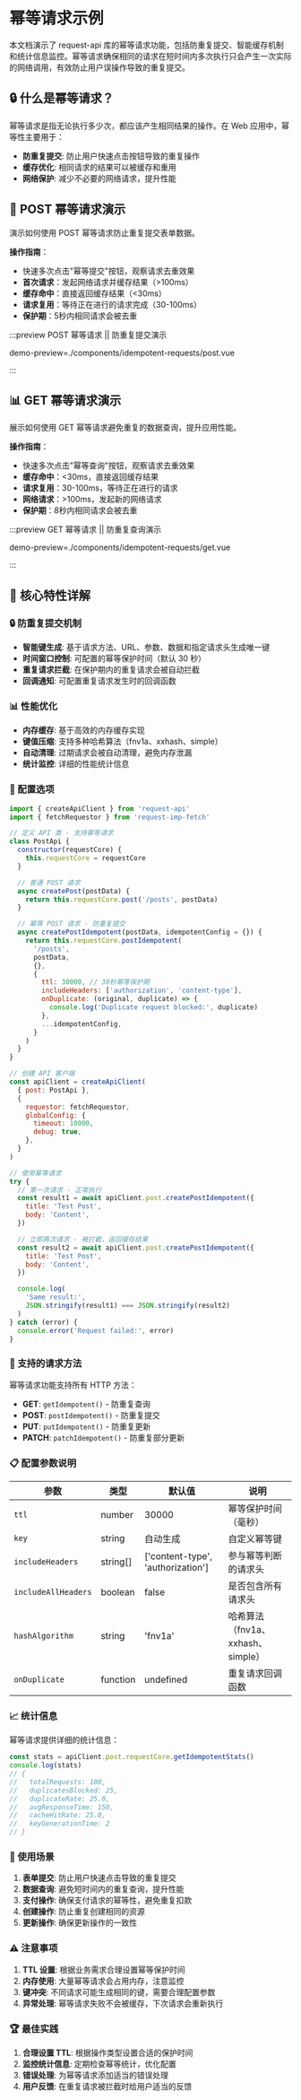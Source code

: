 # 幂等请求示例

本文档演示了 request-api 库的幂等请求功能，包括防重复提交、智能缓存机制和统计信息监控。幂等请求确保相同的请求在短时间内多次执行只会产生一次实际的网络调用，有效防止用户误操作导致的重复提交。

## 🔒 什么是幂等请求？

幂等请求是指无论执行多少次，都应该产生相同结果的操作。在 Web 应用中，幂等性主要用于：

- **防重复提交**: 防止用户快速点击按钮导致的重复操作
- **缓存优化**: 相同请求的结果可以被缓存和重用
- **网络保护**: 减少不必要的网络请求，提升性能

## 📝 POST 幂等请求演示

演示如何使用 POST 幂等请求防止重复提交表单数据。

**操作指南**：
- 快速多次点击"幂等提交"按钮，观察请求去重效果
- **首次请求**：发起网络请求并缓存结果（>100ms）
- **缓存命中**：直接返回缓存结果（<30ms）
- **请求复用**：等待正在进行的请求完成（30-100ms）
- **保护期**：5秒内相同请求会被去重

:::preview POST 幂等请求 || 防重复提交演示

demo-preview=./components/idempotent-requests/post.vue

:::

## 📊 GET 幂等请求演示

展示如何使用 GET 幂等请求避免重复的数据查询，提升应用性能。

**操作指南**：
- 快速多次点击"幂等查询"按钮，观察请求去重效果
- **缓存命中**：<30ms，直接返回缓存结果
- **请求复用**：30-100ms，等待正在进行的请求
- **网络请求**：>100ms，发起新的网络请求
- **保护期**：8秒内相同请求会被去重

:::preview GET 幂等请求 || 防重复查询演示

demo-preview=./components/idempotent-requests/get.vue

:::

## 🎯 核心特性详解

### 🔒 防重复提交机制

- **智能键生成**: 基于请求方法、URL、参数、数据和指定请求头生成唯一键
- **时间窗口控制**: 可配置的幂等保护时间（默认 30 秒）
- **重复请求拦截**: 在保护期内的重复请求会被自动拦截
- **回调通知**: 可配置重复请求发生时的回调函数

### 📊 性能优化

- **内存缓存**: 基于高效的内存缓存实现
- **键值压缩**: 支持多种哈希算法（fnv1a、xxhash、simple）
- **自动清理**: 过期请求会被自动清理，避免内存泄漏
- **统计监控**: 详细的性能统计信息

### 🔧 配置选项

```javascript
import { createApiClient } from 'request-api'
import { fetchRequestor } from 'request-imp-fetch'

// 定义 API 类 - 支持幂等请求
class PostApi {
  constructor(requestCore) {
    this.requestCore = requestCore
  }

  // 普通 POST 请求
  async createPost(postData) {
    return this.requestCore.post('/posts', postData)
  }

  // 幂等 POST 请求 - 防重复提交
  async createPostIdempotent(postData, idempotentConfig = {}) {
    return this.requestCore.postIdempotent(
      '/posts',
      postData,
      {},
      {
        ttl: 30000, // 30秒幂等保护期
        includeHeaders: ['authorization', 'content-type'],
        onDuplicate: (original, duplicate) => {
          console.log('Duplicate request blocked:', duplicate)
        },
        ...idempotentConfig,
      }
    )
  }
}

// 创建 API 客户端
const apiClient = createApiClient(
  { post: PostApi },
  {
    requestor: fetchRequestor,
    globalConfig: {
      timeout: 10000,
      debug: true,
    },
  }
)

// 使用幂等请求
try {
  // 第一次请求 - 正常执行
  const result1 = await apiClient.post.createPostIdempotent({
    title: 'Test Post',
    body: 'Content',
  })

  // 立即再次请求 - 被拦截，返回缓存结果
  const result2 = await apiClient.post.createPostIdempotent({
    title: 'Test Post',
    body: 'Content',
  })

  console.log(
    'Same result:',
    JSON.stringify(result1) === JSON.stringify(result2)
  )
} catch (error) {
  console.error('Request failed:', error)
}
```

### 🚀 支持的请求方法

幂等请求功能支持所有 HTTP 方法：

- **GET**: `getIdempotent()` - 防重复查询
- **POST**: `postIdempotent()` - 防重复提交
- **PUT**: `putIdempotent()` - 防重复更新
- **PATCH**: `patchIdempotent()` - 防重复部分更新

### 📋 配置参数说明

| 参数                | 类型     | 默认值                            | 说明                              |
| ------------------- | -------- | --------------------------------- | --------------------------------- |
| `ttl`               | number   | 30000                             | 幂等保护时间（毫秒）              |
| `key`               | string   | 自动生成                          | 自定义幂等键                      |
| `includeHeaders`    | string[] | ['content-type', 'authorization'] | 参与幂等判断的请求头              |
| `includeAllHeaders` | boolean  | false                             | 是否包含所有请求头                |
| `hashAlgorithm`     | string   | 'fnv1a'                           | 哈希算法（fnv1a、xxhash、simple） |
| `onDuplicate`       | function | undefined                         | 重复请求回调函数                  |

### 📈 统计信息

幂等请求提供详细的统计信息：

```javascript
const stats = apiClient.post.requestCore.getIdempotentStats()
console.log(stats)
// {
//   totalRequests: 100,
//   duplicatesBlocked: 25,
//   duplicateRate: 25.0,
//   avgResponseTime: 150,
//   cacheHitRate: 25.0,
//   keyGenerationTime: 2
// }
```

### 🌟 使用场景

1. **表单提交**: 防止用户快速点击导致的重复提交
2. **数据查询**: 避免短时间内的重复查询，提升性能
3. **支付操作**: 确保支付请求的幂等性，避免重复扣款
4. **创建操作**: 防止重复创建相同的资源
5. **更新操作**: 确保更新操作的一致性

### ⚠️ 注意事项

1. **TTL 设置**: 根据业务需求合理设置幂等保护时间
2. **内存使用**: 大量幂等请求会占用内存，注意监控
3. **键冲突**: 不同请求可能生成相同的键，需要合理配置参数
4. **异常处理**: 幂等请求失败不会被缓存，下次请求会重新执行

### 🏆 最佳实践

1. **合理设置 TTL**: 根据操作类型设置合适的保护时间
2. **监控统计信息**: 定期检查幂等统计，优化配置
3. **错误处理**: 为幂等请求添加适当的错误处理
4. **用户反馈**: 在重复请求被拦截时给用户适当的反馈
